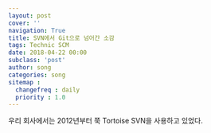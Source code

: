 ```yaml
---
layout: post
cover: ''
navigation: True
title: SVN에서 Git으로 넘어간 소감
tags: Technic SCM
date: 2018-04-22 00:00
subclass: 'post'
author: song
categories: song
sitemap :
  changefreq : daily
  priority : 1.0
---
```


우리 회사에서는 2012년부터 쭉 Tortoise SVN을 사용하고 있었다.
